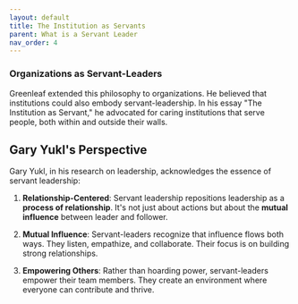 ```yaml
---
layout: default
title: The Institution as Servants
parent: What is a Servant Leader
nav_order: 4
---
```

### Organizations as Servant-Leaders

Greenleaf extended this philosophy to organizations. He believed that institutions could also embody servant-leadership. In his essay "The Institution as Servant," he advocated for caring institutions that serve people, both within and outside their walls.

## Gary Yukl's Perspective

Gary Yukl, in his research on leadership, acknowledges the essence of servant leadership:

1. **Relationship-Centered**: Servant leadership repositions leadership as a **process of relationship**. It's not just about actions but about the **mutual influence** between leader and follower.

2. **Mutual Influence**: Servant-leaders recognize that influence flows both ways. They listen, empathize, and collaborate. Their focus is on building strong relationships.

3. **Empowering Others**: Rather than hoarding power, servant-leaders empower their team members. They create an environment where everyone can contribute and thrive.

